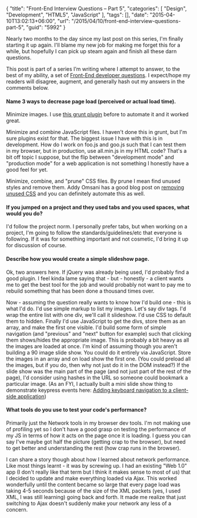 {
	"title": "Front-End Interview Questions – Part 5",
	"categories": [
		"Design",
		"Development",
		"HTML5",
		"JavaScript"
	],
	"tags": [],
	"date": "2015-04-10T13:02:13+06:00",
	"url": "/2015/04/10/front-end-interview-questions-part-5",
	"guid": "5992"
}

Nearly two months to the day since my last post on this series, I'm finally starting it up again. I'll blame my new job for making me forget this for a while, but hopefully I can pick up steam again and finish all these darn questions.

<!--more-->

This post is part of a series I’m writing where I attempt to answer, to the best of my ability, a set of <a href="https://github.com/h5bp/Front-end-Developer-Interview-Questions">Front-End developer questions</a>. I expect/hope my readers will disagree, augment, and generally hash out my answers in the comments below.

<h4>Name 3 ways to decrease page load (perceived or actual load time).</h4>

Minimize images. I use <a href="https://github.com/gruntjs/grunt-contrib-imagemin">this grunt plugin</a> before to automate it and it worked great.

Minimize and combine JavaScript files. I haven't done this in grunt, but I'm sure plugins exist for that. The biggest issue I have with this is in development. How do I work on foo.js and goo.js such that I can test them in my browser, but in production, use all.min.js in my HTML code? That's a bit off topic I suppose, but the flip between "development mode" and "production mode" for a web application is not something I honestly have a good feel for yet.

Minimize, combine, and "prune" CSS files. By prune I mean find unused styles and remove them. Addy Omsani has a good blog post on <a href="http://addyosmani.com/blog/removing-unused-css/">removing unused CSS</a> and you can definitely automate this as well.

<h4>If you jumped on a project and they used tabs and you used spaces, what would you do?</h4>
I'd follow the project norm. I personally prefer tabs, but when working on a project, I'm going to follow the standards/guidelines/etc that everyone is following. If it was for something important and not cosmetic, I'd bring it up for discussion of course.

<h4>Describe how you would create a simple slideshow page.</h4>
Ok, two answers here. If jQuery was already being used, I'd probably find a good plugin. I feel kinda lame saying that - but - honestly - a client wants me to get the best tool for the job and would probably not want to pay me to rebuild something that has been done a thousand times over. 

Now - assuming the question really wants to know how I'd build one - this is what I'd do. I'd use simple markup to list my images. Let's say div tags. I'd wrap the entire list with one div, we'll call it slideshow. I'd use CSS to default them to hidden. Finally I'd use JavaScript to get the divs, store them as an array, and make the first one visible. I'd build some form of simple navigation (and "previous" and "next" button for example) such that clicking them shows/hides the appropriate image. This is probably a bit heavy as all the images are loaded at once. I'm kind of assuming though you aren't building a 90 image slide show. You could do it entirely via JavaScript. Store the images in an array and on load show the first one. (You could preload all the images, but if you do, then why not just do it in the DOM instead?) If the slide show was the main part of the page (and not just part of the rest of the page), I'd consider using hashes in the URL so someone could bookmark a particular image. (As an FYI, I actually built a mini slide show thing to demonstrate keypress events here: <a href="http://www.raymondcamden.com/2015/02/16/adding-keyboard-navigation-to-a-client-side-application">Adding keyboard navigation to a client-side application</a>)

<h4>What tools do you use to test your code's performance?</h4>
Primarily just the Network tools in my browser dev tools. I'm not making use of profiling yet so I don't have a good grasp on testing the performance of my JS in terms of how it acts on the page once it is loading. I guess you can say I've maybe got half the picture (getting crap to the browser), but need to get better and understanding the rest (how crap runs in the browser). 

I can share a story though about how I learned about network performance. Like most things learnt - it was by screwing up. I had an existing "Web 1.0" app (I don't really like that term but I think it makes sense to most of us) that I decided to update and make everything loaded via Ajax. This worked wonderfully until the content became so large that every page load was taking 4-5 seconds because of the size of the XML packets (yes, I used XML, I was still learning) going back and forth. It made me realize that just switching to Ajax doesn't suddenly make your network any less of a concern.
